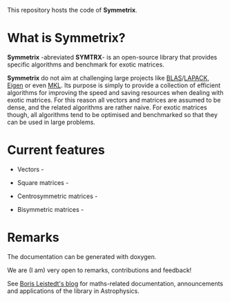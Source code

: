 
This repository hosts the code of **Symmetrix**.

# What is Symmetrix?

**Symmetrix** -abreviated **SYMTRX**- is an open-source library that provides specific algorithms and benchmark for exotic matrices.

**Symmetrix** do not aim at challenging large projects like [BLAS](http://www.netlib.org/blas/)/[LAPACK](http://www.netlib.org/lapack/), [Eigen](http://eigen.tuxfamily.org/index.php?title=Main_Page) or even [MKL](http://software.intel.com/en-us/articles/intel-mkl/). Its purpose is simply to provide a collection of efficient algorithms for improving the speed and saving resources when dealing with exotic matrices. For this reason all vectors and matrices are assumed to be dense, and the related algorithms are rather naive. For exotic matrices though, all algorithms tend to be optimised and benchmarked so that they can be used in large problems.

# Current features

* Vectors -

* Square matrices -

* Centrosymmetric matrices -

* Bisymmetric matrices -

# Remarks

The documentation can be generated with doxygen.

We are (I am) very open to remarks, contributions and feedback!

See [Boris Leistedt's blog](http://ixkael.com/blog) for maths-related documentation, announcements and applications of the library in Astrophysics.

